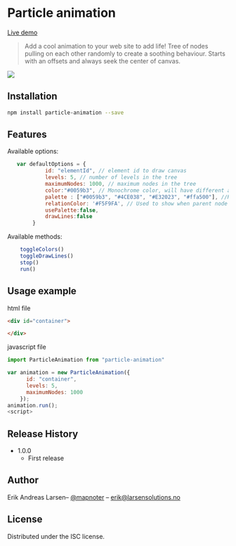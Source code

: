 # Particle animation

[Live demo](http://larsensolutions.no/demos/)

> Add a cool animation to your web site to add life! Tree of nodes pulling on each other randomly to create a soothing behaviour. Starts with an offsets and always seek the center of canvas.

![](http://larsensolutions.no/demos/header.png)

## Installation

```sh
npm install particle-animation --save
```

## Features

Available options:

```javascript
   var defaultOptions = {
            id: "elementId", // element id to draw canvas
            levels: 5, // number of levels in the tree
            maximumNodes: 1000, // maximum nodes in the tree
            color:"#0059b3", // Monochrome color, will have different alpha depending on level
            palette : ["#0059b3", "#4CE038", "#E32023", "#ffa500"], //Randomly color nodes using this pallette
            relationColor: '#F5F9FA', // Used to show when parent node pulls children nodes
            usePalette:false,
            drawLines:false
        }
```

Available methods:

```javascript
    toggleColors()
    toggleDrawLines()
    stop()
    run() 
```


## Usage example
html file
```html
<div id="container">

</div>
```
javascript file
```javascript
import ParticleAnimation from "particle-animation"

var animation = new ParticleAnimation({
      id: "container",
      levels: 5,
      maximumNodes: 1000
    });
animation.run();
<script>
```


## Release History
* 1.0.0
    * First release

## Author

Erik Andreas Larsen– [@mapnoter](https://twitter.com/mapnoter) – erik@larsensolutions.no

## License

Distributed under the ISC license. 
